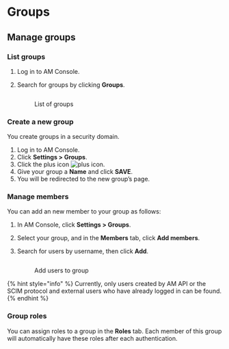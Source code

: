 # Groups

## Manage groups

### List groups

1. Log in to AM Console.
2.  Search for groups by clicking **Groups**.

    <figure><img src="https://docs.gravitee.io/images/am/current/graviteeio-am-userguide-um-search-groups.png" alt=""><figcaption><p>List of groups</p></figcaption></figure>

### Create a new group

You create groups in a security domain.

1. Log in to AM Console.
2. Click **Settings > Groups**.
3. Click the plus icon ![plus icon](https://docs.gravitee.io/images/icons/plus-icon.png).
4. Give your group a **Name** and click **SAVE**.
5. You will be redirected to the new group’s page.

### Manage members

You can add an new member to your group as follows:

1. In AM Console, click **Settings > Groups**.
2. Select your group, and in the **Members** tab, click **Add members**.
3.  Search for users by username, then click **Add**.

    <figure><img src="https://docs.gravitee.io/images/am/current/graviteeio-am-userguide-um-add-member.png" alt=""><figcaption><p>Add users to group</p></figcaption></figure>

{% hint style="info" %}
Currently, only users created by AM API or the SCIM protocol and external users who have already logged in can be found.
{% endhint %}

### Group roles

You can assign roles to a group in the **Roles** tab. Each member of this group will automatically have these roles after each authentication.
